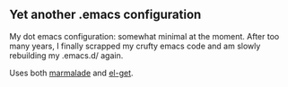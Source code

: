 Yet another .emacs configuration
--------------------------------

My dot emacs configuration: somewhat minimal at the moment. After too
many years, I finally scrapped my crufty emacs code and am slowly
rebuilding my .emacs.d/ again.

Uses both [marmalade](http://marmalade-repo.org/) and
[el-get](https://github.com/dimitri/el-get).